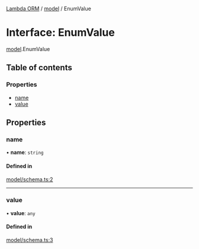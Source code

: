 [Lambda ORM](../README.md) / [model](../modules/model.md) / EnumValue

# Interface: EnumValue

[model](../modules/model.md).EnumValue

## Table of contents

### Properties

- [name](model.EnumValue.md#name)
- [value](model.EnumValue.md#value)

## Properties

### name

• **name**: `string`

#### Defined in

[model/schema.ts:2](https://github.com/FlavioLionelRita/lambda-orm/blob/5fe00b8/src/orm/model/schema.ts#L2)

___

### value

• **value**: `any`

#### Defined in

[model/schema.ts:3](https://github.com/FlavioLionelRita/lambda-orm/blob/5fe00b8/src/orm/model/schema.ts#L3)
